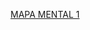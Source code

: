 [MAPA MENTAL 1](https://github.com/asielromero/Mineria_de_Datos_2020_Grupo03/blob/master/MapaMental_1_1937895.pdf)

